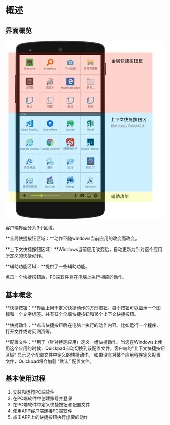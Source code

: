 # 概述

## 界面概览

![&#x754C;&#x9762;&#x5E03;&#x5C40;](.gitbook/assets/zhu-jie-mian-jie-shao.png)

客户端界面分为3个区域。

**全局快捷按钮区域：**动作不随windows当前应用的改变而改变。

**上下文快捷按钮区域：**Windows当前应用改变后，自动更新为针对这个应用所定义的快捷动作。

**辅助功能区域：**提供了一些辅助功能。

点击一个快捷按钮后，PC端软件将在电脑上执行相应的动作。

## 基本概念

**快捷按钮：**界面上用于定义快捷动作的方形按钮。每个按钮可以显示一个图标和一个文字标签。共有12个全局快捷按钮和16个上下文快捷按钮。

**快捷动作：**点击快捷按钮后在电脑上执行的动作内容。比如运行一个程序、打开文件或访问网页等。

**配置文件：**用于（针对特定应用）定义一组快捷动作。当您在Windows上使用这个应用的时候，Quickpad自动切换到该配置文件，客户端的“上下文快捷按钮区域” 显示这个配置文件中定义的快捷动作。 如果没有对某个应用程序定义配置文件，Quickpad将会加载 “默认” 配置文件。

## 基本使用过程

1. 安装和运行PC端软件
2. 在PC端软件中创建账号并登录
3. 在PC端软件中定义快捷按钮和配置文件
4. 使用APP客户端连接PC端软件
5. 点击APP上的快捷按钮执行想要的动作

